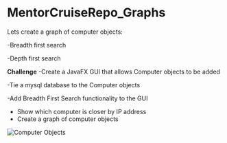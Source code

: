 # MentorCruiseRepo_Graphs

Lets create a graph of computer objects:

-Breadth first search

-Depth first search

****Challenge****
-Create a JavaFX GUI that allows Computer objects to be added 

-Tie a mysql database to the Computer objects

-Add Breadth First Search functionality to the GUI
  
  - Show which computer is closer by IP address
  - Create a graph of computer objects



![Computer Objects](https://user-images.githubusercontent.com/66815083/141354095-9bbb6c6b-ff12-402f-bcee-48b0bf7ec13a.png)
